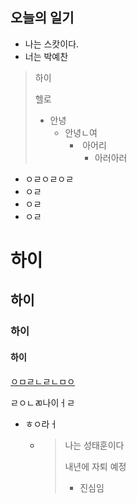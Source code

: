 ## 오늘의 일기

- 나는 스캇이다.
- 너는 박예찬

> 하이
>
> 헬로
>
> - 안녕
>   - 안녕ㄴ여
>     - ​	아어리
>       - 아러아러

- ㅇㄹㅇㄹㅇㄹ
- ㅇㄹ
- ㅇㄹ
- ㅇㄹ

# 하이

## 하이

### 하이

#### 하이

<u>ㅇㅁㄹㄴㄹㄴㅁㅇ</u>

ㄹㅇㄴㄻ나이ㅓㄹ



- ㅎㅇ라ㅓ

  - > 나는 성태훈이다
    >
    > 내년에 자퇴 예정
    >
    > - 진심임